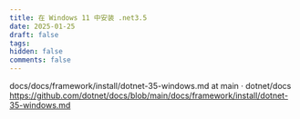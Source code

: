```yaml
---
title: 在 Windows 11 中安装 .net3.5
date: 2025-01-25
draft: false
tags: 
hidden: false
comments: false
---
```


docs/docs/framework/install/dotnet-35-windows.md at main · dotnet/docs
https://github.com/dotnet/docs/blob/main/docs/framework/install/dotnet-35-windows.md
